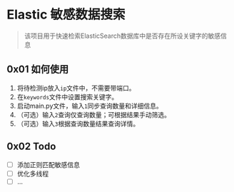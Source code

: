 # Elastic 敏感数据搜索
> 该项目用于快速检索ElasticSearch数据库中是否存在所设关键字的敏感信息

## 0x01 如何使用
1. 将待检测ip放入`ip`文件中，不需要带端口。
2. 在`keywords`文件中设置搜索关键字。
3. 启动main.py文件，输入`1`同步查询数量和详细信息。
4. （可选）输入`2`查询仅查询数量；可根据结果手动筛选。
5. （可选）输入`3`根据查询数量结果查询详情。

## 0x02 Todo
- [ ] 添加正则匹配敏感信息
- [ ] 优化多线程
- [ ] ...
